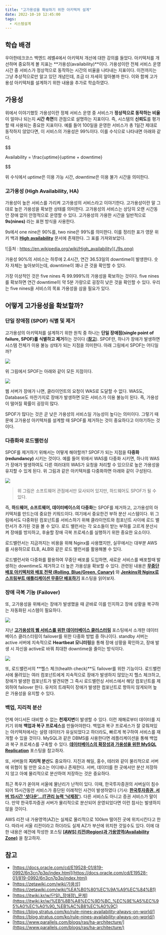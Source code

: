 ```yaml
---
title: "고가용성을 확보하기 위한 아키텍처 설계"
date: 2022-10-10 12:45:00
tags:
  - 시스템설계
---
```


## 학습 배경

우아한테크코스 백엔드 레벨4에서 아키텍처 개선에 대한 강의를 들었다. 아키텍처를 개선하며 중요하게 볼 지표는 **가용성(availability)**이다. 가용성이란 전체 서비스 운영 시간 중 서비스가 정상적으로 동작하는 시간의 비율을 나타내는 지표이다. 이전까지는 그냥 추상적으로만 알고 있던 개념인데, 조금 더 자세히 알아볼까 한다. 이와 함께 고가용성 아키텍처를 설계하기 위한 내용을 추가로 학습하였다.

## 가용성

위에서 이야기했듯 가용성이란 정체 서비스 운영 중 서비스가 **정상적으로 동작하는 비율**이 얼마나 되는지 **시간 측면**의 관점으로 설명하는 지표이다. 즉, 시스템의 **신뢰도**를 평가할 때 사용되는 중요한 지표이다. 예를 들어 100일을 운영한 서비스가 총 1일간 제대로 동작하지 않았다면, 이 서비스의 가용성은 99%이다. 이를 수식으로 나타내면 아래와 같다.

$$

Availability = \frac{uptime}{uptime + downtime}


$$

위 수식에서 $uptime$은 이용 가능 시간, $downtime$은 이용 불가 시간을 의미한다.

### 고가용성 (High Availability, HA)

가용성이 높은 서비스를 가리켜 고가용성의 서비스라고 이야기한다. 고가용성이란 말 그대로 높은 가용성을 확보한 상태를 의미한다. 고가용성의 서비스는 상당히 오랜 시간동안 장애 없이 안정적으로 운영할 수 있다. 고가용성의 가용한 시간을 일반적으로 **9s(nines)** 라는 표현 방식을 사용한다.

9s에서 one nine은 90%를, two nine은 99%를 의미한다. 이를 정리한 표가 영문 위키 백과 **[High availability](https://en.wikipedia.org/wiki/High_availability)** 문서에 존재한다. 그 표를 가져와보았다.

![출처 : https://en.wikipedia.org/wiki/High_availability](./9s.png)

가용성 90%의 서비스는 하루에 2.4시간, 연간 36.53일의 downtime이 발생한다. 숫자 자체는 높아보이는데, downtime이 꽤나 큰 것을 확인할 수 있다.

가장 이상적인 것은 five nines 즉 99.999%의 가용성을 확보하는 것이다. five nines를 확보하면 연간 downtime이 약 5분 가량으로 굉장히 낮은 것을 확인할 수 있다. 우리는 five nines을 서비스의 목표 가용성을 삼을 필요가 있다.

## 어떻게 고가용성을 확보할까?

### 단일 장애점 (SPOF) 식별 및 제거

고가용성의 아키텍처를 설계하기 위한 원칙 중 하나는 **단일 장애점(single point of failure, SPOF)를 식별하고 제거**하는 것이다 (**[참고](https://en.wikipedia.org/wiki/High_availability#Principles)**). SPOF란, 하나가 장애가 발생하면 시스템 전체가 이용 불능 상태가 되는 지점을 의미한다. 아래 그림에서 SPOF는 어디일까?

![](./architecture.png)

위 그림에서 SPOF는 아래와 같이 모든 지점이다.

![](./spof.png)

웹 서버가 장애가 나면, 클라이언트의 요청이 WAS로 도달할 수 없다. WAS도, Database도 마찬가지로 장애가 발생하면 모든 서비스가 이용 불능이 된다. 즉, 가용성이 떨어질 확률이 굉장히 많다.

SPOF가 많다는 것은 곧 낮은 가용성의 서비스일 가능성이 높다는 의미이다. 그렇기 때문에 고가용성 아키텍처를 설계할 때 SPOF를 제거하는 것이 중요하다고 이야기하는 것이다.

### 다중화와 로드밸런싱

SPOF를 제거하기 위해서는 어떻게 해야할까? SPOF가 되는 지점을 **다중화(redundancy)** 시키는 것이다. 예를 들어 위에서 WAS를 다중화 시키면, 하나의 WAS가 장애가 발생하여도 다른 여러대의 WAS가 요청을 처리할 수 있으므로 높은 가용성을 유지할 수 있게 된다. 위 그림과 같은 아키텍처를 다중화하면 아래와 같이 구성된다.

![](./redundancy.png)

> 위 그림은 소프트웨어 관점에서만 묘사되어 있지만, 하드웨어도 SPOF가 될 수 있다.

즉, **하드웨어, 소프트웨어, 데이터베이스의 다중화**는 SPOF를 제거하고, 고가용성의 아키텍처를 만드는데 중요한 키워드이다. 여기에서 중요한건 부하 분산 시스템이다. 위 그림에서도 다중화된 컴포넌트를 서비스하기 위해 클라이언트와 컴포넌트 사이에 로드 밸런서가 추가된 것을 볼 수 있다. 로드 밸런서는 각 요소들이 받는 부하를 고르게 분산시켜 장애를 방지하고, 후술할 장애 극복 프로세스를 실행하기 위한 중요한 요소이다.

로드밸런서는 지금까지는 비용을 위해 Nginx를 사용했지만, 실무에서는 대부분 AWS를 사용하므로 ELB, ALB와 같은 로드 밸런서를 활용해볼 수 있다.

로드밸런서와 다중화를 활용하여 무중단 배포를 도입하면, 새로운 서비스를 배포할때 발생하는 downtime도 제거하고 더 높은 가용성을 확보할 수 있다. 관련된 내용은 **[무중단 배포 아키텍처와 배포 전략 (Rolling, Blue/Green, Canary)](https://hudi.blog/zero-downtime-deployment/)** 와 **[Jenkins와 Nginx로 스프링부트 애플리케이션 무중단 배포하기](https://hudi.blog/zero-downtime-deployment-with-jenkins-and-nginx/)** 포스팅을 읽어보자.

### 장애 극복 기능 (Failover)

또, 고가용성을 위해서는 장애가 발생했을 때 곧바로 이를 인지하고 장애 상황을 복구하는 자동화된 시스템이 필요하다.

![](./heartbeat.png)

지난 **[고가용성의 웹 서비스를 위한 데이터베이스 클러스터링](https://hudi.blog/database-clustering/)** 포스팅에서 소개한 데이터베이스 클러스터링이 failover를 위한 다중화 방법 중 하나이다. standby 서버는 active 서버에 지속적으로 **Heartbeat 모니터링**을 통해 장애 상황을 확인하고, 장애 발생 시 자신을 active로 바꿔 최대한 downtime을 줄이는 방식이다.

![](./health-check.png)

또, 로드밸런서의 **헬스 체크(health check)**도 failover를 위한 기능이다. 로드밸런서에 물려있는 여러 컴포넌트에게 지속적으로 장애가 발생하지 않았는지 헬스 체크하고, 장애가 발생한 컴포넌트가 발견되면 그 즉시 로드밸런싱 서비스에서 해당 컴포넌트를 제외하여 failover 한다. 유저의 트래픽이 장애가 발생한 컴포넌트로 향하지 않게되어 높은 가용성을 유지할 수 있다.

### 백업, 지리적 분산

언제 어디서든 대비할 수 없는 **천재지변**이 발생할 수 있다. 이런 재해로부터 데이터를 지키기 위해 **백업과 복구 프로세스**를 만들어야한다. 백업과 복구 프로세스가 잘 갖춰져있는 아키텍처에서는 설령 데이터가 유실되었다고 하더라도, 빠르게 복구하여 서비스를 재개할 수 있을 것이다. MySQL과 같은 DBMS를 사용한다면 레플리케이션을 통해 백업과 복구 프로세스를 구축할 수 있다. **[데이터베이스의 확장성과 가용성을 위한 MySQL Replication](https://hudi.blog/mysql-replication/)** 포스팅을 참고하자.

또, 서버들의 **지리적 분산**도 중요하다. 지진과 해일, 홍수, 테러와 같이 물리적으로 서버에 위협이 될 만한 요소는 어디에나 존재한다. 서버, 데이터를 한 곳에서만 분산 저장하지 않고 아예 물리적으로 분산하여 저장하는 것은 중요하다.

최근 폭우가 쏟아져 서울에 물난리가 난적이 있다. 이때, 한국투자증권의 서버실이 침수되어 15시간동안 서비스가 중단된 이례적인 사건이 발생하였다 (기사: **[한국투자증권, 서버 15시간 '셧다운'...IT관리 능력 '낙제점'](https://www.etnews.com/20220809000142)**). 다른 서비스도 아니고 증권 서비스가 말이다. 만약 한국투자증권 서버가 물리적으로 분산되어 운영되었다면 이런 참사는 발생하지 않을 것이다.

AWS 리전 내 가용영역(AZ)는 실제로 물리적으로 100km 떨어진 곳에 위치시킨다고 한다. 따라서 서울 리전이라고 하더라도 실제 AZ가 부산에 위치한 것일수도 있다. 이에 대한 내용은 예전에 작성한 포스팅 **[[AWS] 리전(Region)과 가용영역(Availability Zone)](https://hudi.blog/region-and-availability-zone/)** 을 참고하자.

## 참고

- [https://docs.oracle.com/cd/E19528-01/819-0992/6n3cn7p3p/index.html](https://docs.oracle.com/cd/E19528-01/819-0992/6n3cn7p3p/index.html)
- [https://zetawiki.com/wiki/가용성](https://zetawiki.com/wiki/%EA%B0%80%EC%9A%A9%EC%84%B1)
- [https://itwiki.kr/w/단일\_장애점\_문제](https://itwiki.kr/w/%EB%8B%A8%EC%9D%BC_%EC%9E%A5%EC%95%A0%EC%A0%90_%EB%AC%B8%EC%A0%9C)
- [https://blog.stratus.com/ko/rule-nines-availability-always-on-world/](https://blog.stratus.com/ko/rule-nines-availability-always-on-world/)
- [https://www.parallels.com/blogs/ras/ha-architecture/](https://www.parallels.com/blogs/ras/ha-architecture/)
